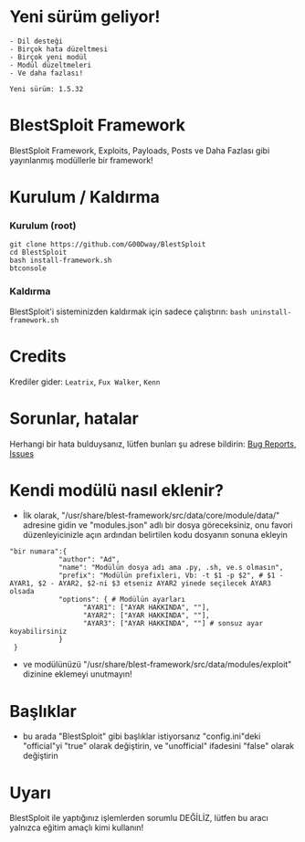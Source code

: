 # Yeni sürüm geliyor!
```
- Dil desteği
- Birçok hata düzeltmesi
- Birçok yeni modül
- Modül düzeltmeleri
- Ve daha fazlası!

Yeni sürüm: 1.5.32
```
# BlestSploit Framework
BlestSploit Framework, Exploits, Payloads, Posts ve Daha Fazlası gibi yayınlanmış modüllerle bir framework!
# Kurulum / Kaldırma
### Kurulum (root)
```
git clone https://github.com/G00Dway/BlestSploit
cd BlestSploit
bash install-framework.sh
btconsole
```
### Kaldırma
BlestSploit'i sisteminizden kaldırmak için sadece çalıştırın: `bash uninstall-framework.sh`
# Credits
Krediler gider: `Leatrix`, `Fux Walker`, `Kenn`
# Sorunlar, hatalar
Herhangi bir hata bulduysanız, lütfen bunları şu adrese bildirin: <a href="https://github.com/G00Dway/BlestSploit/issues">Bug Reports, Issues</a>
# Kendi modülü nasıl eklenir?
* İlk olarak, "/usr/share/blest-framework/src/data/core/module/data/" adresine gidin ve "modules.json" adlı bir dosya göreceksiniz, onu favori düzenleyicinizle açın
ardından belirtilen kodu dosyanın sonuna ekleyin
```
"bir numara":{
            "author": "Ad",
            "name": "Modülün dosya adı ama .py, .sh, ve.s olmasın",
            "prefix": "Modülün prefixleri, Vb: -t $1 -p $2", # $1 - AYAR1, $2 - AYAR2, $2-ni $3 etseniz AYAR2 yinede seçilecek AYAR3 olsada
            "options": { # Modülün ayarları
                  "AYAR1": ["AYAR HAKKINDA", ""],
                  "AYAR2": ["AYAR HAKKINDA", ""],
                  "AYAR3": ["AYAR HAKKINDA", ""] # sonsuz ayar koyabilirsiniz
            }
 }
 ```
 * ve modülünüzü "/usr/share/blest-framework/src/data/modules/exploit" dizinine eklemeyi unutmayın!
# Başlıklar
* bu arada "BlestSploit" gibi başlıklar istiyorsanız "config.ini"deki "official"yi "true" olarak değiştirin, ve "unofficial" ifadesini "false" olarak değiştirin
# Uyarı
BlestSploit ile yaptığınız işlemlerden sorumlu DEĞİLİZ, lütfen bu aracı yalnızca eğitim amaçlı kimi kullanın!
